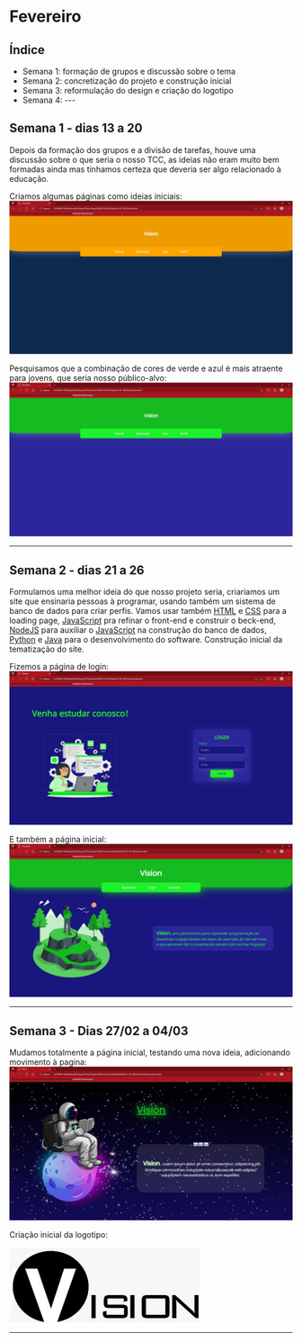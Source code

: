 
# Fevereiro

## Índice
- Semana 1: formação de grupos e discussão sobre o tema
- Semana 2: concretização do projeto e construção inicial
- Semana 3: reformulação do design e criação do logotipo
- Semana 4: ---
 
## Semana 1 - dias 13 a 20
Depois da formação dos grupos e a divisão de tarefas, houve uma discussão sobre o que seria o nosso TCC, as ideias não eram muito bem formadas ainda mas tinhamos certeza que deveria ser algo relacionado à educação.

Criamos algumas páginas como ideias iniciais:
![SiteCores1](./Imagens/Fev_01.jpeg)

Pesquisamos que a combinação de cores de verde e azul é mais atraente para jovens, que seria nosso público-alvo:
![SiteCores2](./Imagens/Fev_02.jpeg)


***

## Semana 2 - dias 21 a 26
  Formulamos uma melhor ideia do que nosso projeto seria, criariamos um site que ensinaria pessoas à programar, usando também um sistema de banco de dados para criar perfis. Vamos usar também [HTML](https://developer.mozilla.org/pt-BR/docs/Web/HTML) e [CSS](https://developer.mozilla.org/pt-BR/docs/Web/CSS) para a loading page, [JavaScript](https://developer.mozilla.org/pt-BR/docs/Web/JavaScript) pra refinar o front-end e construir o beck-end, [NodeJS](https://nodejs.org/en/about/) para auxiliar o [JavaScript](https://developer.mozilla.org/pt-BR/docs/Web/JavaScript) na construção do banco de dados, [Python](https://www.python.org/) e [Java](https://www.java.com/pt-BR/) para o desenvolvimento do software.
  Construção inicial da tematização do site.
  
  Fizemos a página de login:
  ![SiteLogin](./Imagens/Fev_03.jpeg)
  
  E também a página inicial:
  ![SitePaginaInicial](./Imagens/Fev_04.jpeg)
  
***
## Semana 3 - Dias 27/02 a 04/03 
	
Mudamos totalmente a página inicial, testando uma nova ideia, adicionando movimento à pagina:
![SitePaginaInicial2](./Imagens/Fev_05.jpeg)

Criação inicial da logotipo:

![LogoVision](./Imagens/Fev_06.jfif)

***
